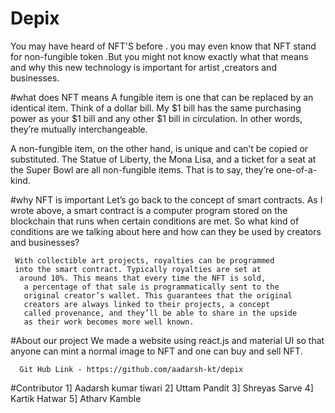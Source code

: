 # Depix

You may have heard of NFT'S before . you may even know that
 NFT stand for non-fungible token .But you might not know exactly
 what that means and why this new technology is important for artist
 ,creators and businesses.

 #what does NFT means
       A fungible item is one that can be replaced by an identical
      item. Think of a dollar bill. My $1 bill has the same
     purchasing power as your $1 bill and any other $1 bill in
     circulation. In other words, they’re mutually interchangeable.

   A non-fungible item, on the other hand, is unique and can’t be
     copied or substituted. The Statue of Liberty, the Mona Lisa,
   and a ticket for a seat at the Super Bowl are all non-fungible 
     items. That is to say, they’re one-of-a-kind.

#why NFT is important
      Let’s go back to the concept of smart contracts. As I wrote
     above, a smart contract is a computer program stored on the
      blockchain that runs when certain conditions are met.
         So what kind of conditions are we talking about here 
  and how can they be used by creators and businesses?
    
     With collectible art projects, royalties can be programmed 
     into the smart contract. Typically royalties are set at 
      around 10%. This means that every time the NFT is sold,
       a percentage of that sale is programmatically sent to the 
       original creator’s wallet. This guarantees that the original 
       creators are always linked to their projects, a concept 
       called provenance, and they’ll be able to share in the upside 
       as their work becomes more well known.
       
  #About our project
      We made a website using react.js and material UI so that anyone can 
      mint a normal image to NFT and one can buy and sell NFT.
      
      Git Hub Link - https://github.com/aadarsh-kt/depix
      
  #Contributor
     1] Aadarsh kumar tiwari
     2] Uttam Pandit
     3] Shreyas Sarve
     4] Kartik Hatwar
     5] Atharv Kamble






    

